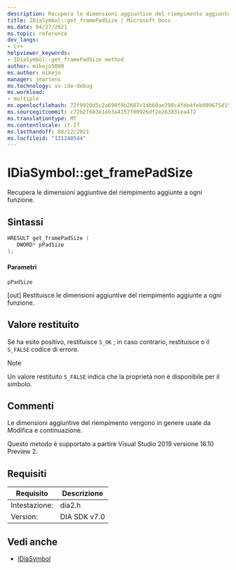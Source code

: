 ```yaml
---
description: Recupera le dimensioni aggiuntive del riempimento aggiunte a ogni funzione.
title: IDiaSymbol::get_framePadSize | Microsoft Docs
ms.date: 04/27/2021
ms.topic: reference
dev_langs:
- C++
helpviewer_keywords:
- IDiaSymbol::get_framePadSize method
author: mikejo5000
ms.author: mikejo
manager: jmartens
ms.technology: vs-ide-debug
ms.workload:
- multiple
ms.openlocfilehash: 72f9920d5c2a690f9b2687c14b60ae298c4fde4feb009675d157e7158cdd5e30
ms.sourcegitcommit: c72b2f603e1eb3a4157f00926df2e263831ea472
ms.translationtype: MT
ms.contentlocale: it-IT
ms.lasthandoff: 08/12/2021
ms.locfileid: "121240544"
---
```

# <a name="idiasymbolget_framepadsize"></a>IDiaSymbol::get_framePadSize

Recupera le dimensioni aggiuntive del riempimento aggiunte a ogni funzione.

## <a name="syntax"></a>Sintassi

```C++
HRESULT get_framePadSize ( 
   DWORD* pPadSize
);
```

#### <a name="parameters"></a>Parametri

 `pPadSize`

[out] Restituisce le dimensioni aggiuntive del riempimento aggiunte a ogni funzione.

## <a name="return-value"></a>Valore restituito

 Se ha esito positivo, restituisce `S_OK` ; in caso contrario, restituisce o il `S_FALSE` codice di errore.

> [!NOTE]
> Un valore restituito `S_FALSE` indica che la proprietà non è disponibile per il simbolo.

## <a name="remarks"></a>Commenti

Le dimensioni aggiuntive del riempimento vengono in genere usate da Modifica e continuazione.

Questo metodo è supportato a partire Visual Studio 2019 versione 16.10 Preview 2.

## <a name="requirements"></a>Requisiti

|Requisito|Descrizione|
|-----------------|-----------------|
|Intestazione:|dia2.h|
|Version:|DIA SDK v7.0|

## <a name="see-also"></a>Vedi anche
- [IDiaSymbol](../../debugger/debug-interface-access/idiasymbol.md)

